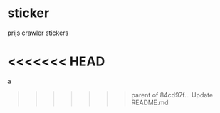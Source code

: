 sticker
=======
prijs crawler stickers

<<<<<<< HEAD
=======
a
>>>>>>> parent of 84cd97f... Update README.md
